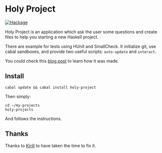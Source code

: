 # Holy Project

<a href="http://hackage.haskell.org/package/holy-project">
<img alt="Hackage" src="https://img.shields.io/hackage/v/holy-project.svg"/>
</a>

Holy Project is an application which ask the user some questions
and create files to help you starting a new Haskell project.

There are example for tests using HUnit and SmallCheck.
It initialize git, use cabal sandboxes, and provide two useful scripts:
`auto-update` and `interact`.

You could check this [blog post](http://yannesposito.com/Scratch/en/blog/Holy-Haskell-Starter/) to learn how it was made.

## Install

~~~
cabal update && cabal install holy-project
~~~

Then simply:

~~~
cd ~/my-projects
holy-projects
~~~~

And follows the instructions.

## Thanks

Thanks to [Kirill](https://github.com/qrilka) to have taken the time to fix it.
